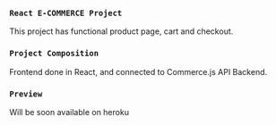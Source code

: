### `React E-COMMERCE Project`

This project has functional product page, cart and checkout.

### `Project Composition`

Frontend done in React, and connected to Commerce.js API Backend.

### `Preview`

Will be soon available on heroku